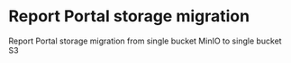 # Report Portal storage migration
Report Portal storage migration from single bucket MinIO to single bucket S3
